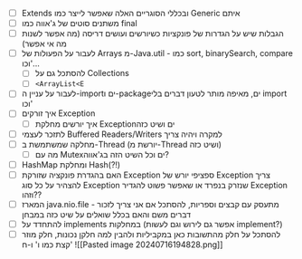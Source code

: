 - [ ] Extends ובכללי הסוגריים האלה שאפשר לייצר כמו Generic איתם
- [ ] משתנים סוטים של ג'אווה כמו final
- [ ] הגבלות שיש על הגדרות של פונקציות כשיורשים ועושים דריסה (מה אפשר לשנות מה אי אפשר)
- [ ]  לעבור על הפעולות של Arrays מ-Java.util - כמו sort, binarySearch, compare וכו'...
	- [ ] להסתכל גם על Collections
	- [ ] `<ArrayList<E`
- [ ] לעבור על עניין ה-importים ו-packageים, מאיפה מותר לטעון דברים בלי import וכו'
- [ ] איך זורקים Exception
	- [ ] איך יורשים מחלקת Exceptionים ושיט כזה
- [ ] לתזכר לעצמי Buffered Readers/Writers למקרה ויהיה צריך
- [ ] מחלקה שמשתמשת ב-Thread (יורשת מ-Thread ושיט כזה)
	- [ ] מה עם Mutexים וכל השיט הזה בג'אווה?
- [ ] HashMap ומחלקת Hash(?!)
- [ ] האם בהגדרת פונקציה שזורקת Exception ספציפי יורש של Exception צריך להצהיר על כל סוג Exception שנזרק בנפרד או שאפשר פשוט להגדיר Exception וזהו??
- [ ] המארז java.nio.file - מתעסק עם קבצים וספריות, להסתכל אם אני צריך לזכור דברים משם והאם בכלל שואלים על שיט כזה במבחן
- [ ] להתחדד על implements במחלקות (אפשר גם לירוש וגם לעשות implement?)
- [ ] להסתכל על חלק מהתשובות כאן במקביליות ולהבין למה חלקן נכונות, חלק מוזר קצת כמו ו' ו-ח'
      ![[Pasted image 20240716194828.png]]
